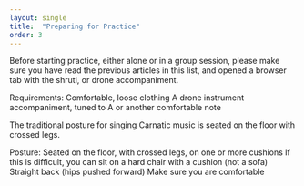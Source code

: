 ```yaml
---
layout: single
title:  "Preparing for Practice"
order: 3
---
```

Before starting practice, either alone or in a group session, please make sure you have read the previous articles in this list, and opened a browser tab with the shruti, or drone accompaniment.



Requirements:
Comfortable, loose clothing
A drone instrument accompaniment, tuned to A or another comfortable note

The traditional posture for singing Carnatic music is seated on the floor with crossed legs.


Posture:
Seated on the floor, with crossed legs, on one or more cushions 
If this is difficult, you can sit on a hard chair with a cushion (not a sofa)
Straight back (hips pushed forward)
Make sure you are comfortable
